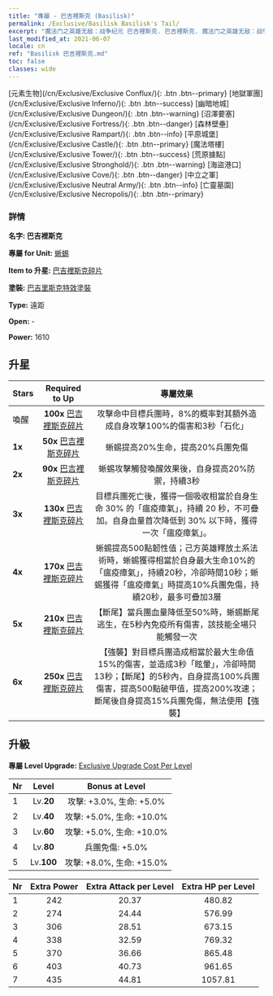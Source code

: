 ```yaml
---
title: "專屬 - 巴吉裡斯克 (Basilisk)"
permalink: /Exclusive/Basilisk Basilisk's Tail/
excerpt: "魔法门之英雄无敌：战争纪元 巴吉裡斯克. 巴吉裡斯克. 魔法门之英雄无敌：战争纪元 專屬 巴吉裡斯克. 蜥蜴 專屬."
last_modified_at: 2021-06-07
locale: cn
ref: "Basilisk 巴吉裡斯克.md"
toc: false
classes: wide
---
```

 [元素生物](/cn/Exclusive/Exclusive Conflux/){: .btn .btn--primary} [地獄軍團](/cn/Exclusive/Exclusive Inferno/){: .btn .btn--success} [幽暗地城](/cn/Exclusive/Exclusive Dungeon/){: .btn .btn--warning} [沼澤要塞](/cn/Exclusive/Exclusive Fortress/){: .btn .btn--danger} [森林壁壘](/cn/Exclusive/Exclusive Rampart/){: .btn .btn--info} [平原城堡](/cn/Exclusive/Exclusive Castle/){: .btn .btn--primary} [魔法塔樓](/cn/Exclusive/Exclusive Tower/){: .btn .btn--success} [荒原據點](/cn/Exclusive/Exclusive Stronghold/){: .btn .btn--warning} [海盜港口](/cn/Exclusive/Exclusive Cove/){: .btn .btn--danger} [中立之軍](/cn/Exclusive/Exclusive Neutral Army/){: .btn .btn--info} [亡靈墓園](/cn/Exclusive/Exclusive Necropolis/){: .btn .btn--primary} 

### 詳情
 **名字: 巴吉裡斯克** 

 **專屬 for Unit:** [蜥蜴](/cn/units/Basilisk/) 

 **Item to 升星:** [巴吉裡斯克碎片](/cn/Items/con_994/)

 **塗裝:** [巴吉里斯克特效塗裝](/cn/Items/con_662/)

 **Type:** 遠距

 **Open:** -

 **Power:** 1610

## 升星

  |     Stars    |  Required to Up | 專屬效果 |
  |:-------------|:---------------:|:---------------:|
  |  喚醒  | **100x** [巴吉裡斯克碎片](/cn/Items/con_994/) | 攻擊命中目標兵團時，8%的概率對其額外造成自身攻擊100%的傷害和3秒「石化」 |
  | **1x** <i class="fas fa-star"/> | **50x** [巴吉裡斯克碎片](/cn/Items/con_994/) | 蜥蜴提高20%生命，提高20%兵團免傷 |
  | **2x** <i class="fas fa-star"/> | **90x** [巴吉裡斯克碎片](/cn/Items/con_994/) | 蜥蜴攻擊觸發喚醒效果後，自身提高20%防禦，持續3秒 |
  | **3x** <i class="fas fa-star"/> | **130x** [巴吉裡斯克碎片](/cn/Items/con_994/) | 目標兵團死亡後，獲得一個吸收相當於自身生命 30% 的「瘟疫瘴氣」，持續 20 秒，不可疊加。自身血量首次降低到 30% 以下時，獲得一次「瘟疫瘴氣」。 |
  | **4x** <i class="fas fa-star"/> | **170x** [巴吉裡斯克碎片](/cn/Items/con_994/) | 蜥蜴提高500點韌性值；己方英雄釋放土系法術時，蜥蜴獲得相當於自身最大生命10%的「瘟疫瘴氣」，持續20秒，冷卻時間10秒；蜥蜴獲得「瘟疫瘴氣」時提高10%兵團免傷，持續20秒，最多可疊加3層 |
  | **5x** <i class="fas fa-star"/> | **210x** [巴吉裡斯克碎片](/cn/Items/con_994/) | 【斷尾】當兵團血量降低至50%時，蜥蜴斷尾逃生，在5秒內免疫所有傷害，該技能全場只能觸發一次 |
  | **6x** <i class="fas fa-star"/> | **250x** [巴吉裡斯克碎片](/cn/Items/con_994/) | 【強襲】對目標兵團造成相當於最大生命值15%的傷害，並造成3秒「眩暈」，冷卻時間13秒；【斷尾】的5秒內，自身提高100%兵團傷害，提高500點破甲值，提高200%攻速；斷尾後自身提高15%兵團免傷，無法使用【強襲】 |


## 升級
 **專屬 Level Upgrade:** [Exclusive Upgrade Cost Per Level](/Exclusive/ExclusiveUpgradeCostPerLevel/)

  |  Nr  |   Level  | Bonus at Level |
  |:-----|:--------:|:--------------:|
  | 1 | Lv.**20** | 攻擊: +3.0%, 生命: +5.0% |
  | 2 | Lv.**40** | 攻擊: +5.0%, 生命: +10.0% |
  | 3 | Lv.**60** | 攻擊: +5.0%, 生命: +10.0% |
  | 4 | Lv.**80** | 兵團免傷: +5.0% |
  | 5 | Lv.**100** | 攻擊: +8.0%, 生命: +15.0% |


  |  Nr  |  Extra Power | Extra Attack per Level | Extra HP per Level |
  |:-----|:--------:|:--------:|:--------:|
  | 1 | 242 | 20.37 | 480.82 |
  | 2 | 274 | 24.44 | 576.99 |
  | 3 | 306 | 28.51 | 673.15 |
  | 4 | 338 | 32.59 | 769.32 |
  | 5 | 370 | 36.66 | 865.48 |
  | 6 | 403 | 40.73 | 961.65 |
  | 7 | 435 | 44.81 | 1057.81 |


